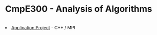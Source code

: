<h1> CmpE300 - Analysis of Algorithms </h1>
<br>
<li><a href = "https://github.com/ozmenbrn/university_projects/tree/master/cmpe300_Analysis_of_Algorithms/applicationProject"> Application Project</a> - C++ / MPI </li>
